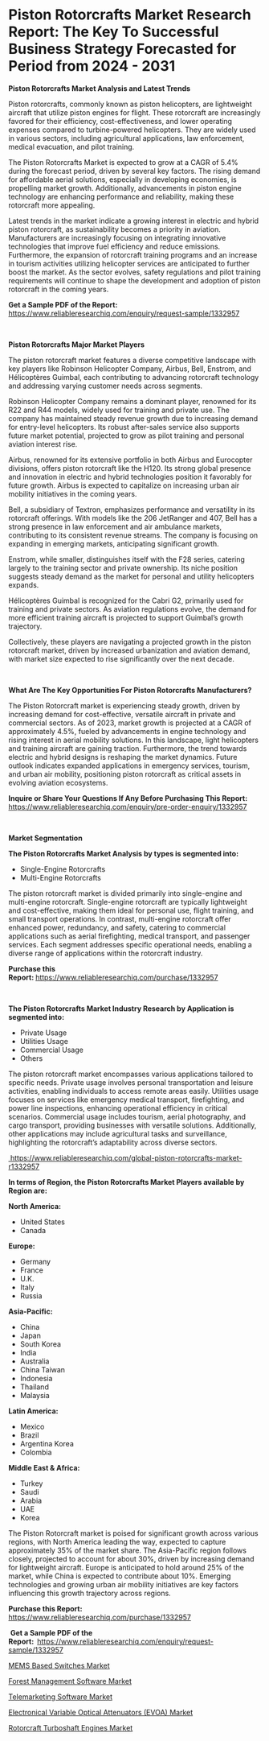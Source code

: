 <p><h1>Piston Rotorcrafts Market Research Report: The Key To Successful Business Strategy Forecasted for Period from 2024 - 2031</h1></p><p><strong>Piston Rotorcrafts Market Analysis and Latest Trends</strong></p>
<p><p>Piston rotorcrafts, commonly known as piston helicopters, are lightweight aircraft that utilize piston engines for flight. These rotorcraft are increasingly favored for their efficiency, cost-effectiveness, and lower operating expenses compared to turbine-powered helicopters. They are widely used in various sectors, including agricultural applications, law enforcement, medical evacuation, and pilot training.</p><p>The Piston Rotorcrafts Market is expected to grow at a CAGR of 5.4% during the forecast period, driven by several key factors. The rising demand for affordable aerial solutions, especially in developing economies, is propelling market growth. Additionally, advancements in piston engine technology are enhancing performance and reliability, making these rotorcraft more appealing.</p><p>Latest trends in the market indicate a growing interest in electric and hybrid piston rotorcraft, as sustainability becomes a priority in aviation. Manufacturers are increasingly focusing on integrating innovative technologies that improve fuel efficiency and reduce emissions. Furthermore, the expansion of rotorcraft training programs and an increase in tourism activities utilizing helicopter services are anticipated to further boost the market. As the sector evolves, safety regulations and pilot training requirements will continue to shape the development and adoption of piston rotorcraft in the coming years.</p></p>
<p><strong>Get a Sample PDF of the Report:&nbsp;</strong> <a href="https://www.reliableresearchiq.com/enquiry/request-sample/1332957?utm_campaign=1137&utm_medium=2&utm_source=Github&utm_content=ia&utm_term=01102024&utm_id=piston-rotorcrafts">https://www.reliableresearchiq.com/enquiry/request-sample/1332957</a></p>
<p>&nbsp;</p>
<p><strong>Piston Rotorcrafts Major Market Players</strong></p>
<p><p>The piston rotorcraft market features a diverse competitive landscape with key players like Robinson Helicopter Company, Airbus, Bell, Enstrom, and Hélicoptères Guimbal, each contributing to advancing rotorcraft technology and addressing varying customer needs across segments.</p><p>Robinson Helicopter Company remains a dominant player, renowned for its R22 and R44 models, widely used for training and private use. The company has maintained steady revenue growth due to increasing demand for entry-level helicopters. Its robust after-sales service also supports future market potential, projected to grow as pilot training and personal aviation interest rise.</p><p>Airbus, renowned for its extensive portfolio in both Airbus and Eurocopter divisions, offers piston rotorcraft like the H120. Its strong global presence and innovation in electric and hybrid technologies position it favorably for future growth. Airbus is expected to capitalize on increasing urban air mobility initiatives in the coming years.</p><p>Bell, a subsidiary of Textron, emphasizes performance and versatility in its rotorcraft offerings. With models like the 206 JetRanger and 407, Bell has a strong presence in law enforcement and air ambulance markets, contributing to its consistent revenue streams. The company is focusing on expanding in emerging markets, anticipating significant growth.</p><p>Enstrom, while smaller, distinguishes itself with the F28 series, catering largely to the training sector and private ownership. Its niche position suggests steady demand as the market for personal and utility helicopters expands.</p><p>Hélicoptères Guimbal is recognized for the Cabri G2, primarily used for training and private sectors. As aviation regulations evolve, the demand for more efficient training aircraft is projected to support Guimbal’s growth trajectory.</p><p>Collectively, these players are navigating a projected growth in the piston rotorcraft market, driven by increased urbanization and aviation demand, with market size expected to rise significantly over the next decade.</p></p>
<p>&nbsp;</p>
<p><strong>What Are The Key Opportunities For Piston Rotorcrafts Manufacturers?</strong></p>
<p><p>The Piston Rotorcraft market is experiencing steady growth, driven by increasing demand for cost-effective, versatile aircraft in private and commercial sectors. As of 2023, market growth is projected at a CAGR of approximately 4.5%, fueled by advancements in engine technology and rising interest in aerial mobility solutions. In this landscape, light helicopters and training aircraft are gaining traction. Furthermore, the trend towards electric and hybrid designs is reshaping the market dynamics. Future outlook indicates expanded applications in emergency services, tourism, and urban air mobility, positioning piston rotorcraft as critical assets in evolving aviation ecosystems.</p></p>
<p><strong>Inquire or Share Your Questions If Any Before Purchasing This Report:</strong> <a href="https://www.reliableresearchiq.com/enquiry/pre-order-enquiry/1332957?utm_campaign=1137&utm_medium=2&utm_source=Github&utm_content=ia&utm_term=01102024&utm_id=piston-rotorcrafts">https://www.reliableresearchiq.com/enquiry/pre-order-enquiry/1332957</a></p>
<p>&nbsp;</p>
<p><strong>Market Segmentation</strong></p>
<p><strong>The Piston Rotorcrafts Market Analysis by types is segmented into:</strong></p>
<p><ul><li>Single-Engine Rotorcrafts</li><li>Multi-Engine Rotorcrafts</li></ul></p>
<p><p>The piston rotorcraft market is divided primarily into single-engine and multi-engine rotorcraft. Single-engine rotorcraft are typically lightweight and cost-effective, making them ideal for personal use, flight training, and small transport operations. In contrast, multi-engine rotorcraft offer enhanced power, redundancy, and safety, catering to commercial applications such as aerial firefighting, medical transport, and passenger services. Each segment addresses specific operational needs, enabling a diverse range of applications within the rotorcraft industry.</p></p>
<p><strong>Purchase this Report:&nbsp;</strong><a href="https://www.reliableresearchiq.com/purchase/1332957?utm_campaign=1137&utm_medium=2&utm_source=Github&utm_content=ia&utm_term=01102024&utm_id=piston-rotorcrafts">https://www.reliableresearchiq.com/purchase/1332957</a></p>
<p>&nbsp;</p>
<p><strong>The Piston Rotorcrafts Market Industry Research by Application is segmented into:</strong></p>
<p><ul><li>Private Usage</li><li>Utilities Usage</li><li>Commercial Usage</li><li>Others</li></ul></p>
<p><p>The piston rotorcraft market encompasses various applications tailored to specific needs. Private usage involves personal transportation and leisure activities, enabling individuals to access remote areas easily. Utilities usage focuses on services like emergency medical transport, firefighting, and power line inspections, enhancing operational efficiency in critical scenarios. Commercial usage includes tourism, aerial photography, and cargo transport, providing businesses with versatile solutions. Additionally, other applications may include agricultural tasks and surveillance, highlighting the rotorcraft’s adaptability across diverse sectors.</p></p>
<p><a href="https://www.reliableresearchiq.com/global-piston-rotorcrafts-market-r1332957?utm_campaign=1137&utm_medium=2&utm_source=Github&utm_content=ia&utm_term=01102024&utm_id=piston-rotorcrafts">&nbsp;https://www.reliableresearchiq.com/global-piston-rotorcrafts-market-r1332957</a></p>
<p><strong>In terms of Region, the Piston Rotorcrafts Market Players available by Region are:</strong></p>
<p>
    <p> <strong> North America: </strong>
        <ul>
            <li>United States</li>
            <li>Canada</li>
        </ul>
        </p> 
    <p> <strong> Europe: </strong>
        <ul>
            <li>Germany</li>
            <li>France</li>
            <li>U.K.</li>
            <li>Italy</li>
            <li>Russia</li>
        </ul>
        </p> 
    <p> <strong> Asia-Pacific: </strong>
        <ul>
            <li>China</li>
            <li>Japan</li>
            <li>South Korea</li>
            <li>India</li>
            <li>Australia</li>
            <li>China Taiwan</li>
            <li>Indonesia</li>
            <li>Thailand</li>
            <li>Malaysia</li>
        </ul>
        </p> 
    <p> <strong> Latin America: </strong>
        <ul>
            <li>Mexico</li>
            <li>Brazil</li>
            <li>Argentina Korea</li>
            <li>Colombia</li>
        </ul>
        </p> 
    <p> <strong> Middle East & Africa: </strong>
        <ul>
            <li>Turkey</li>
            <li>Saudi</li>
            <li>Arabia</li>
            <li>UAE</li>
            <li>Korea</li>
        </ul>
    </p>
    </p>
<p><p>The Piston Rotorcraft market is poised for significant growth across various regions, with North America leading the way, expected to capture approximately 35% of the market share. The Asia-Pacific region follows closely, projected to account for about 30%, driven by increasing demand for lightweight aircraft. Europe is anticipated to hold around 25% of the market, while China is expected to contribute about 10%. Emerging technologies and growing urban air mobility initiatives are key factors influencing this growth trajectory across regions.</p></p>
<p><strong>Purchase this Report: </strong><a href="https://www.reliableresearchiq.com/purchase/1332957?utm_campaign=1137&utm_medium=2&utm_source=Github&utm_content=ia&utm_term=01102024&utm_id=piston-rotorcrafts">https://www.reliableresearchiq.com/purchase/1332957</a></p>
<p>&nbsp;<strong>Get a Sample PDF of the Report:&nbsp;&nbsp;</strong><a href="https://www.reliableresearchiq.com/enquiry/request-sample/1332957?utm_campaign=1137&utm_medium=2&utm_source=Github&utm_content=ia&utm_term=01102024&utm_id=piston-rotorcrafts">https://www.reliableresearchiq.com/enquiry/request-sample/1332957</a></p>
<p><strong></strong></p>
<p><p><a href="https://issuu.com/reportprime-2/docs/mems-based-switches-market-size-203_706a3a403c475f?utm_campaign=1137&utm_medium=2&utm_source=Github&utm_content=ia&utm_term=01102024&utm_id=piston-rotorcrafts">MEMS Based Switches Market</a></p><p><a href="https://www.linkedin.com/pulse/global-forest-management-software-market-analysis-key-trends-ezqaf?utm_campaign=1137&utm_medium=2&utm_source=Github&utm_content=ia&utm_term=01102024&utm_id=piston-rotorcrafts">Forest Management Software Market</a></p><p><a href="https://www.linkedin.com/pulse/emerging-trends-telemarketing-software-market-global-outlook-lrdwf?utm_campaign=1137&utm_medium=2&utm_source=Github&utm_content=ia&utm_term=01102024&utm_id=piston-rotorcrafts">Telemarketing Software Market</a></p><p><a href="https://issuu.com/reportprime-2/docs/electronical-variable-optical-atten_776159182d5f08?utm_campaign=1137&utm_medium=2&utm_source=Github&utm_content=ia&utm_term=01102024&utm_id=piston-rotorcrafts">Electronical Variable Optical Attenuators (EVOA) Market</a></p><p><a href="https://github.com/Greiszane475/Market-Research-Report-List-1/blob/main/rotorcraft-turboshaft-engines-market.md?utm_campaign=1137&utm_medium=2&utm_source=Github&utm_content=ia&utm_term=01102024&utm_id=piston-rotorcrafts">Rotorcraft Turboshaft Engines Market</a></p></p>